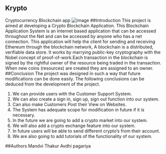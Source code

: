 ## Krypto
Cryptocurrency Blockchain app
![image](https://user-images.githubusercontent.com/91454548/221253748-0a0f8d2d-0b6b-42e5-9f3e-29f382e67b66.png)
##Introduction 
This project is aimed at developing a Crypto Blockchain Application. This Blockchain
Application System is an Internet based application that can be accessed throughout
the Net and can be accessed by anyone who has a net connection. This application
will help the client for sending and receiving Ethereum through the blockchain
network, A blockchain is a distributed, verifiable data store. It works by marrying
public-key cryptography with the Nobel concept of proof-of-work.Each transaction in the
blockchain is signed by the rightful owner of the resource being traded in the
transaction. When new coins (resources) are created they are assigned to an owner.
##Conclusion
The project was designed in such a way that future modifications can be done easily.
The following conclusions can be deduced from the development of the project.

1. We can provide users with the Customer Support System.
2. We can also create a sign in, sign up, sign out function into our system.
3. Can also make Customers Post their View on Websites.
4. The System has adequate scope for modification in future if it is necessary.
5. In the future we are going to add a crypto market into our system.
6. We will also add a crypto exchange feature into our system.
7. In future users will be able to send different crypto’s from their account.
8. We are also going to add tutorials of the functionality of our system.

##Authors
Mandvi Thakur
Avdhi pagariya
